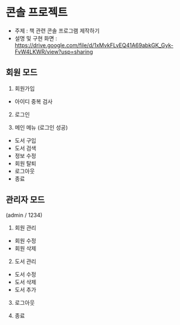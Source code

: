# 콘솔 프로젝트

 - 주제 : 책 관련 콘솔 프로그램 제작하기
 - 설명 및 구현 화면 : https://drive.google.com/file/d/1xMvkFLvEQ41A69abkGK_Gyk-FvW4LKWR/view?usp=sharing

## 회원 모드

1. 회원가입
 - 아이디 중복 검사
 
2. 로그인

3. 메인 메뉴 (로그인 성공)
 - 도서 구입
 - 도서 검색
 - 정보 수정
 - 회원 탈퇴
 - 로그아웃
 - 종료
 
 ## 관리자 모드
 (admin / 1234)
 
 1. 회원 관리
  - 회원 수정
  - 회원 삭제
  
 2. 도서 관리
  - 도서 수정
  - 도서 삭제
  - 도서 추가
  
 3. 로그아웃
 
 4. 종료
